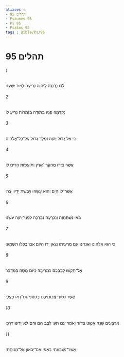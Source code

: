 ```yaml
---
aliases : 
- תהלים 95
- Psaumes 95
- Ps 95
- Psalms 95
tags : Bible/Ps/95
---
```


# תהלים 95

###### 1
לְכוּ נְרַנְּנָה לַיהוָה נָרִיעָה לְצוּר יִשְׁעֵנוּ׃
###### 2
נְקַדְּמָה פָנָיו בְּתֹודָה בִּזְמִרֹות נָרִיעַ לֹו׃
###### 3
כִּי אֵל גָּדֹול יְהוָה וּמֶלֶךְ גָּדֹול עַל־כָּל־אֱלֹהִים׃
###### 4
אֲשֶׁר בְּיָדֹו מֶחְקְרֵי־אָרֶץ וְתֹועֲפֹות הָרִים לֹו׃
###### 5
אֲשֶׁר־לֹו הַיָּם וְהוּא עָשָׂהוּ וְיַבֶּשֶׁת יָדָיו יָצָרוּ׃
###### 6
בֹּאוּ נִשְׁתַּחֲוֶה וְנִכְרָעָה נִבְרְכָה לִפְנֵי־יְהוָה עֹשֵׂנוּ׃
###### 7
כִּי הוּא אֱלֹהֵינוּ וַאֲנַחְנוּ עַם מַרְעִיתֹו וְצֹאן יָדֹו הַיֹּום אִם־בְּקֹלֹו תִשְׁמָעוּ׃
###### 8
אַל־תַּקְשׁוּ לְבַבְכֶם כִּמְרִיבָה כְּיֹום מַסָּה בַּמִּדְבָּר׃
###### 9
אֲשֶׁר נִסּוּנִי אֲבֹותֵיכֶם בְּחָנוּנִי גַּם־רָאוּ פָעֳלִי׃
###### 10
אַרְבָּעִים שָׁנָה אָקוּט בְּדֹור וָאֹמַר עַם תֹּעֵי לֵבָב הֵם וְהֵם לֹא־יָדְעוּ דְרָכָי׃
###### 11
אֲשֶׁר־נִשְׁבַּעְתִּי בְאַפִּי אִם־יְבֹאוּן אֶל־מְנוּחָתִי׃
